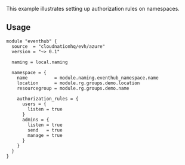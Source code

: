 This example illustrates setting up authorization rules on namespaces.

## Usage

```hcl
module "eventhub" {
  source  = "cloudnationhq/evh/azure"
  version = "~> 0.1"

  naming = local.naming

  namespace = {
    name          = module.naming.eventhub_namespace.name
    location      = module.rg.groups.demo.location
    resourcegroup = module.rg.groups.demo.name

    authorization_rules = {
      users = {
        listen = true
      }
      admins = {
        listen = true
        send   = true
        manage = true
      }
    }
  }
}
```
